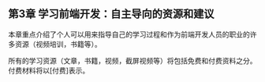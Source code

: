 <!-- Chapter 3. Learning Front-end Dev: Self Directed Resources/Recommendations -->
第3章 学习前端开发：自主导向的资源和建议
--------------------------------------------------------------------------

<!-- This chapter highlights the many resources (video training, books, etc.) that an individual can use to direct their own learning process and career as a front-end developer. -->
本章重点介绍了个人可以用来指导自己的学习过程和作为前端开发人员的职业的许多资源（视频培训，书籍等）。

<!-- The learning resources identified (articles, books, videos, screencasts etc..) will include both free and paid material. Paid material will be indicated with \[$\]. -->
所有的学习资源（文章，书籍，视频，截屏视频等）将包括免费和付费资料之分。 付费材料将以\[付费\]表示。